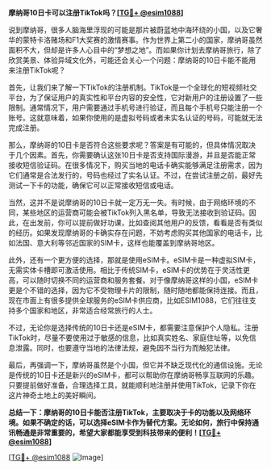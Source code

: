 **摩纳哥10日卡可以注册TikTok吗？[[TG💪+ @esim1088](https://t.me/s/esim1088)]**

说到摩纳哥，很多人脑海里浮现的可能是那片被蔚蓝地中海环绕的小国，以及它奢华的蒙特卡洛赌场和F1大奖赛的激情赛事。作为世界上第二小的国家，摩纳哥虽然面积不大，但却是许多人心目中的“梦想之地”。而如果你计划去摩纳哥旅行，除了欣赏美景、体验异域文化外，可能还会关心一个问题：摩纳哥的10日卡能不能用来注册TikTok呢？

首先，让我们来了解一下TikTok的注册机制。TikTok是一个全球化的短视频社交平台，为了保证用户的真实性和平台内容的安全性，它对新用户的注册设置了一些限制。通常情况下，用户需要通过手机号进行验证，而且每个手机号只能注册一个账号。这就意味着，如果你使用的是虚拟号码或者未实名认证的号码，可能就无法完成注册。

那么，摩纳哥的10日卡是否符合这些要求呢？答案是有可能的，但具体情况取决于几个因素。首先，你需要确认这张10日卡是否支持国际漫游，并且是否能正常接收短信验证码。在很多情况下，购买当地的电话卡确实能够满足注册需求，因为它们通常是合法发行的，号码也经过了实名认证。不过，在尝试注册之前，最好先测试一下卡的功能，确保它可以正常接收短信或电话。

当然，这并不是说摩纳哥的10日卡就一定万无一失。有时候，由于网络环境的不同，某些地区的运营商可能会被TikTok列入黑名单，导致无法接收到验证码。因此，在出发前，你可以提前做好功课，比如查阅其他用户的反馈，看看是否有类似的经历。如果发现摩纳哥的卡确实存在问题，不妨考虑购买其他国家的电话卡，比如法国、意大利等邻近国家的SIM卡，这样也能覆盖到摩纳哥地区。

此外，还有一个更方便的选择，那就是使用eSIM卡。eSIM卡是一种虚拟SIM卡，无需实体卡槽即可激活使用。相比于传统SIM卡，eSIM卡的优势在于灵活性更高，可以随时切换不同的运营商和服务套餐。对于像摩纳哥这样的小国，eSIM卡更是个不错的选择，因为它不受物理卡片的限制，随时随地都能保持连接。而且，现在市面上有很多提供全球服务的eSIM卡供应商，比如ESIM1088，它们往往支持多个国家和地区，非常适合经常旅行的人士。

不过，无论你是选择传统的10日卡还是eSIM卡，都需要注意保护个人隐私。注册TikTok时，尽量不要使用过于敏感的信息，比如真实姓名、家庭住址等，以免信息泄露。同时，也要遵守当地的法律法规，避免因不当行为而触犯法律。

最后，再强调一下，摩纳哥虽然是个小国，但它并不缺乏现代化的通信设施。无论是传统的10日卡还是新兴的eSIM卡，都可以帮助你在摩纳哥畅享互联网的乐趣。只要提前做好准备，合理选择工具，就能顺利地注册并使用TikTok，记录下你在这片神奇土地上的美好瞬间。

**总结一下：摩纳哥的10日卡能否注册TikTok，主要取决于卡的功能以及网络环境。如果不确定的话，可以选择eSIM卡作为替代方案。无论如何，旅行中保持通讯畅通是非常重要的，希望大家都能享受到科技带来的便利！[[TG💪+ @esim1088](https://t.me/s/esim1088)]**

[[TG💪+ @esim1088](https://t.me/s/esim1088) ![Image](https://i.postimg.cc/4NQfJmqS/Snipaste-2025-05-13-00-14-12.png)]